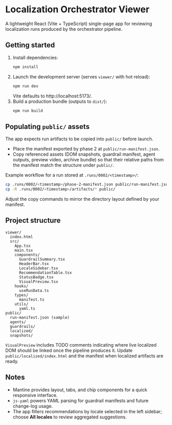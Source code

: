 # Localization Orchestrator Viewer

A lightweight React (Vite + TypeScript) single-page app for reviewing localization runs produced by the orchestrator pipeline.

## Getting started

1. Install dependencies:
   ```bash
   npm install
   ```
2. Launch the development server (serves `viewer/` with hot reload):
   ```bash
   npm run dev
   ```
   Vite defaults to http://localhost:5173/.
3. Build a production bundle (outputs to `dist/`):
   ```bash
   npm run build
   ```

## Populating `public/` assets

The app expects run artifacts to be copied into `public/` before launch.

- Place the manifest exported by phase 2 at `public/run-manifest.json`.
- Copy referenced assets (DOM snapshots, guardrail manifest, agent outputs, preview video, archive bundle) so that their relative paths from the manifest match the structure under `public/`.

Example workflow for a run stored at `.runs/0002/<timestamp>/`:

```bash
cp .runs/0002/<timestamp>/phase-2-manifest.json public/run-manifest.json
cp -R .runs/0002/<timestamp>/artifacts/* public/
```

Adjust the copy commands to mirror the directory layout defined by your manifest.

## Project structure

```
viewer/
  index.html
  src/
    App.tsx
    main.tsx
    components/
      GuardrailSummary.tsx
      HeaderBar.tsx
      LocaleSidebar.tsx
      RecommendationTable.tsx
      StatusBadge.tsx
      VisualPreview.tsx
    hooks/
      useRunData.ts
    types/
      manifest.ts
    utils/
      yaml.ts
public/
  run-manifest.json (sample)
  agents/
  guardrails/
  localized/
  snapshots/
```

`VisualPreview` includes TODO comments indicating where live localized DOM should be linked once the pipeline produces it. Update `public/localized/index.html` and the manifest when localized artifacts are ready.

## Notes

- Mantine provides layout, tabs, and chip components for a quick responsive interface.
- `js-yaml` powers YAML parsing for guardrail manifests and future change-log usage.
- The app filters recommendations by locale selected in the left sidebar; choose **All locales** to review aggregated suggestions.
